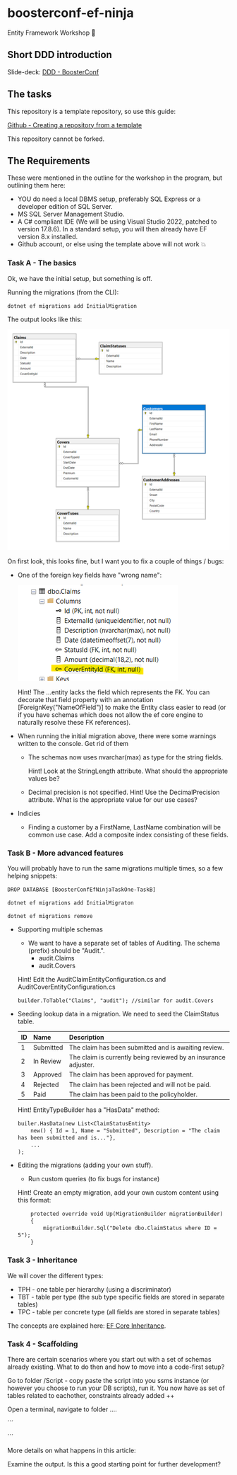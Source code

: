 # boosterconf-ef-ninja
Entity Framework Workshop 🥷

## Short DDD introduction

Slide-deck: [DDD - BoosterConf](https://instechas-my.sharepoint.com/:p:/g/personal/stig_nielsen_instech_no/EZCh10uwmQdNhL_lNy-pLm0B1-mP2juwa5-AD0KZ1ExSGg?e=780smi)


## The tasks
This repository is a template repository, so use this guide:

[Github - Creating a repository from a template](https://docs.github.com/en/repositories/creating-and-managing-repositories/creating-a-repository-from-a-template)

This repository cannot be forked. 

## The Requirements
These were mentioned in the outline for the workshop in the program, but outlining them here:

* YOU do need a local DBMS setup, preferably SQL Express or a developer edition of SQL Server. 
* MS SQL Server Management Studio. 
* A C# compliant IDE (We will be using Visual Studio 2022, patched to version 17.8.6). In a standard setup, you will then already have EF version 8.x installed. 
* Github account, or else using the template above will not work :boom:

### Task A - The basics
Ok, we have the initial setup, but something is off. 

Running the migrations (from the CLI):

```
dotnet ef migrations add InitialMigration
```
The output looks like this:

![Original Schema](/Images/Task_One_Original_Setup.png)

On first look, this looks fine, but I want you to fix a couple of things / bugs:

* One of the foreign key fields have "wrong name":

    ![Wrong field names](/Images/Wrong_FK_Name.png)

    Hint! The ...entity lacks the field which represents the FK. You can decorate that field property with an annotation [ForeignKey("NameOfField")] to make the Entity class easier to read (or if you have schemas which does not allow the ef core engine to naturally resolve these FK references).

* When running the initial migration above, there were some warnings written to the console. Get rid of them
    * The schemas now uses nvarchar(max) as type for the string fields.
    
        Hint! Look at the StringLength attribute. What should the appropriate values be?
    * Decimal precision is not specified. 
        Hint! Use the DecimalPrecision attribute. What is the appropriate value for our use cases?
    
* Indicies
    * Finding a customer by a FirstName, LastName combination will be common use case. Add a composite index consisting of these fields.


### Task B - More advanced features

You will probably have to run the same migrations multiple times, so a few helping snippets:

``` 
DROP DATABASE [BoosterConfEfNinjaTaskOne-TaskB]
```

```
dotnet ef migrations add InitialMigraton 
```

```
dotnet ef migrations remove
```


* Supporting multiple schemas 
    * We want to have a separate set of tables of Auditing. The schema (prefix) should be "Audit.". 
        * audit.Claims
        * audit.Covers
    
    Hint! Edit the AuditClaimEntityConfiguration.cs and AuditCoverEntityConfiguration.cs
    ```
    builder.ToTable("Claims", "audit"); //similar for audit.Covers
    ```

* Seeding lookup data in a migration. We need to seed the ClaimStatus table.


    | ID | Name      | Description |
    |----|-----------|-------------|
    | 1  | Submitted | The claim has been submitted and is awaiting review. |
    | 2  | In Review | The claim is currently being reviewed by an insurance adjuster. |
    | 3  | Approved  | The claim has been approved for payment. |
    | 4  | Rejected  | The claim has been rejected and will not be paid. |
    | 5  | Paid      | The claim has been paid to the policyholder. |

    Hint! EntityTypeBuilder has a "HasData" method:

    ```
    builer.HasData(new List<ClaimStatusEntity>
        new() { Id = 1, Name = "Submitted", Description = "The claim has been submitted and is..."},
        ...
    );
    ```


* Editing the migrations (adding your own stuff). 
    * Run custom queries (to fix bugs for instance)

    Hint! Create an empty migration, add your own custom content using this format:
    ```
        protected override void Up(MigrationBuilder migrationBuilder)
        {
            migrationBuilder.Sql("Delete dbo.ClaimStatus where ID = 5");
        }
    ```
    
### Task 3 - Inheritance

We will cover the different types:

* TPH - one table per hierarchy (using a discriminator)
* TBT - table per type (the sub type specific fields are stored in separate tables)
* TPC - table per concrete type (all fields are stored in separate tables)

The concepts are explained here: [EF Core Inheritance](https://learn.microsoft.com/en-us/ef/core/modeling/inheritance).

### Task 4 - Scaffolding

There are certain scenarios where you start out with a set of schemas already existing. What to do then and how to move into a code-first setup?

Go to folder /Script - copy paste the script into you ssms instance (or however you choose to run your DB scripts), run it. You now have as set of tables related to eachother, constraints already added ++

Open a terminal, navigate to folder ....

´´´

´´´

More details on what happens in this article: 

Examine the output. Is this a good starting point for further development?